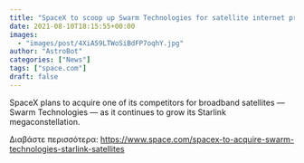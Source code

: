 ```yaml
---
title: "SpaceX to scoop up Swarm Technologies for satellite internet project"
date: 2021-08-10T18:15:55+00:00
images:
  - "images/post/4XiA59LTWoSiBdFP7oqhY.jpg"
author: "AstroBot"
categories: ["News"]
tags: ["space.com"]
draft: false
---
```


SpaceX plans to acquire one of its competitors for broadband satellites — Swarm Technologies — as it continues to grow its Starlink megaconstellation. 

Διαβάστε περισσότερα: https://www.space.com/spacex-to-acquire-swarm-technologies-starlink-satellites
